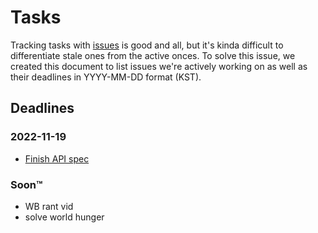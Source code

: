 # Tasks

Tracking tasks with [issues](https://github.com/exyleio/exyleio/issues)
is good and all, but it's kinda difficult to differentiate stale ones
from the active onces. To solve this issue, we created this document to
list issues we're actively working on as well as their deadlines in
YYYY-MM-DD format (KST).

## Deadlines

### 2022-11-19

- [Finish API spec](https://github.com/exyleio/exyleio/issues/65)

### Soon™

- WB rant vid
- solve world hunger
